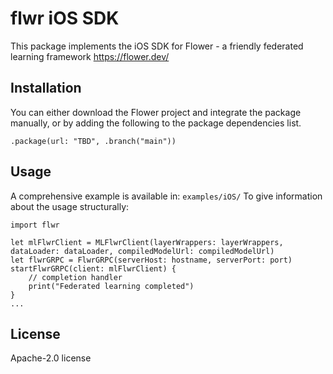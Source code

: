 # flwr iOS SDK

This package implements the iOS SDK for Flower - a friendly federated learning framework https://flower.dev/

## Installation

You can either download the Flower project and integrate the package manually, or by adding the following to the package dependencies list.

```
.package(url: "TBD", .branch("main"))
```

## Usage

A comprehensive example is available in: ```examples/iOS/``` To give information about the usage structurally: 

```
import flwr

let mlFlwrClient = MLFlwrClient(layerWrappers: layerWrappers, dataLoader: dataLoader, compiledModelUrl: compiledModelUrl)
let flwrGRPC = FlwrGRPC(serverHost: hostname, serverPort: port)
startFlwrGRPC(client: mlFlwrClient) {
    // completion handler
    print("Federated learning completed")
}
...
```

## License

Apache-2.0 license
